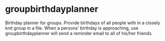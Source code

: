 # groupbirthdayplanner
Birthday planner for groups. Provide birthdays of all people with in a closely knit group in a file. When a persons' birthday is approaching, use groupbirthdayplanner will send a reminder email to all of his/her friends.

